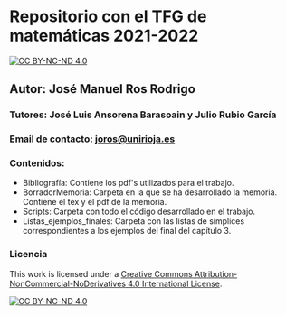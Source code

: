 # Repositorio con el TFG de matemáticas 2021-2022
[![CC BY-NC-ND 4.0][cc-by-nc-nd-shield]][cc-by-nc-nd]
## Autor: José Manuel Ros Rodrigo
### Tutores: José Luis Ansorena Barasoain y Julio Rubio García
### Email de contacto: joros@unirioja.es

### Contenidos:

- Bibliografía: Contiene los pdf's utilizados para el trabajo.
- BorradorMemoria: Carpeta en la que se ha desarrollado la memoria. Contiene 
el tex y el pdf de la memoria. 
- Scripts: Carpeta con todo el código desarrollado en el trabajo.
- Listas_ejemplos_finales: Carpeta con las listas de símplices correspondientes 
a los ejemplos del final del capítulo 3.

### Licencia

This work is licensed under a
[Creative Commons Attribution-NonCommercial-NoDerivatives 4.0 International License][cc-by-nc-nd].

[![CC BY-NC-ND 4.0][cc-by-nc-nd-image]][cc-by-nc-nd]

[cc-by-nc-nd]: https://creativecommons.org/licenses/by-nc-nd/4.0/
[cc-by-nc-nd-image]: https://i.creativecommons.org/l/by-nc-nd/4.0/88x31.png
[cc-by-nc-nd-shield]: https://img.shields.io/badge/License-CC--BY--NC--ND%204.0-lightgrey


